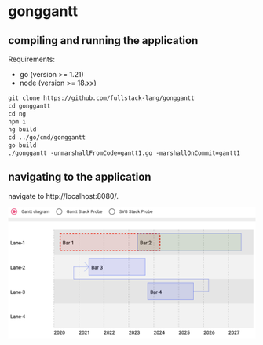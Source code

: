 # gonggantt


## compiling and running the application

Requirements:
 - go (version >= 1.21)
 - node (version >= 18.xx)

```
git clone https://github.com/fullstack-lang/gonggantt
cd gonggantt
cd ng
npm i
ng build
cd ../go/cmd/gonggantt
go build
./gonggantt -unmarshallFromCode=gantt1.go -marshallOnCommit=gantt1 
```

## navigating to the application

navigate to http://localhost:8080/.

![gantt view](image.png)

